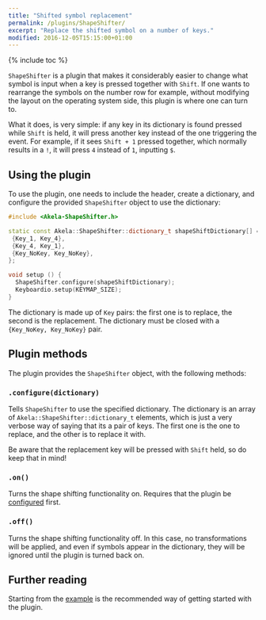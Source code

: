 ```yaml
---
title: "Shifted symbol replacement"
permalink: /plugins/ShapeShifter/
excerpt: "Replace the shifted symbol on a number of keys."
modified: 2016-12-05T15:15:00+01:00
---
```


{% include toc %}

`ShapeShifter` is a plugin that makes it considerably easier to change what
symbol is input when a key is pressed together with `Shift`. If one wants to
rearrange the symbols on the number row for example, without modifying the
layout on the operating system side, this plugin is where one can turn to.

What it does, is very simple: if any key in its dictionary is found pressed
while `Shift` is held, it will press another key instead of the one triggering
the event. For example, if it sees `Shift + 1` pressed together, which normally
results in a `!`, it will press `4` instead of `1`, inputting `$`.

## Using the plugin

To use the plugin, one needs to include the header, create a dictionary, and
configure the provided `ShapeShifter` object to use the dictionary:

```c++
#include <Akela-ShapeShifter.h>

static const Akela::ShapeShifter::dictionary_t shapeShiftDictionary[] = {
 {Key_1, Key_4},
 {Key_4, Key_1},
 {Key_NoKey, Key_NoKey},
};

void setup () {
  ShapeShifter.configure(shapeShiftDictionary);
  Keyboardio.setup(KEYMAP_SIZE);
}
```

The dictionary is made up of `Key` pairs: the first one is to replace, the
second is the replacement. The dictionary must be closed with a `{Key_NoKey,
Key_NoKey}` pair.

## Plugin methods

The plugin provides the `ShapeShifter` object, with the following methods:

### `.configure(dictionary)`

Tells `ShapeShifter` to use the specified dictionary. The dictionary is an array
of `Akela::ShapeShifter::dictionary_t` elements, which is just a very verbose
way of saying that its a pair of keys. The first one is the one to replace, and
the other is to replace it with.

Be aware that the replacement key will be pressed with `Shift` held, so do keep
that in mind!

### `.on()`

Turns the shape shifting functionality on. Requires that the plugin
be [configured](#configuredictionary) first.

### `.off()`

Turns the shape shifting functionality off. In this case, no transformations
will be applied, and even if symbols appear in the dictionary, they will be
ignored until the plugin is turned back on.

## Further reading

Starting from the [example][plugin:example] is the recommended way of getting
started with the plugin.

 [plugin:example]: https://github.com/algernon/Akela/blob/master/lib/Akela-ShapeShifter/examples/ShapeShifter/ShapeShifter.ino
